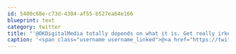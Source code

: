 ```yaml
---
id: 5400c68e-c73d-4304-af55-b527ea64e166
blueprint: text
category: twitter
title: "'@OKDigitalMedia totally depends on what it is. Get really irked when subscription type(monthly) sites like PBworks don't show"
caption: '<span class="username username_linked">@<a href="https://twitter.com/OKDigitalMedia" title="John Thiessen">OKDigitalMedia</a></span> totally depends on what it is. Get really irked when subscription type(monthly) sites like PBworks don''t show'
---
```

